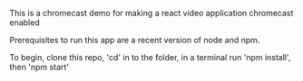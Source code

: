 This is a chromecast demo for making a react video application chromecast enabled

Prerequisites to run this app are a recent version of node and npm.

To begin, clone this repo, 'cd' in to the folder, in a terminal run 'npm install', then 'npm start'
